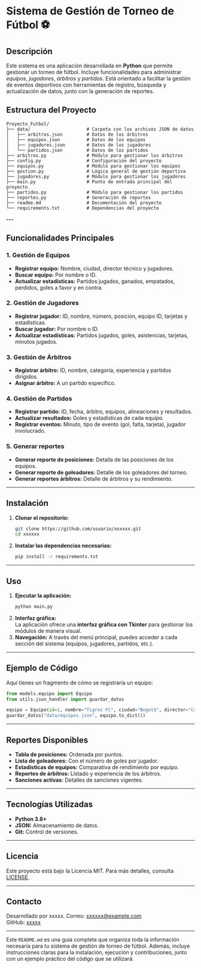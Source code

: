 # Sistema de Gestión de Torneo de Fútbol ⚽  

## Descripción  
Este sistema es una aplicación desarrollada en **Python** que permite gestionar un torneo de fútbol. Incluye funcionalidades para administrar *equipos*, *jugadores*, *árbitros* y *partidos*. Está orientado a facilitar la gestión de eventos deportivos con herramientas de registro, búsqueda y actualización de datos, junto con la generación de reportes.

## Estructura del Proyecto  
```
Proyecto_Futbol/
├── data/                     # Carpeta con los archivos JSON de datos
│   ├── arbitros.json         # Datos de los árbitros
│   ├── equipos.json          # Datos de los equipos
│   ├── jugadores.json        # Datos de los jugadores
│   └── partidos.json         # Datos de los partidos
├── arbitros.py               # Módulo para gestionar los árbitros
├── config.py                 # Configuración del proyecto
├── equipos.py                # Módulo para gestionar los equipos
├── gestion.py                # Lógica general de gestión deportiva
├── jugadores.py              # Módulo para gestionar los jugadores
├── main.py                   # Punto de entrada principal del proyecto
├── partidos.py               # Módulo para gestionar los partidos
├── reportes.py               # Generación de reportes
├── readme.md                 # Documentación del proyecto
└── requirements.txt          # Dependencias del proyecto
```

**---**

## Funcionalidades Principales  

### 1. **Gestión de Equipos**  
- **Registrar equipo:** Nombre, ciudad, director técnico y jugadores.  
- **Buscar equipo:** Por nombre o ID.  
- **Actualizar estadísticas:** Partidos jugados, ganados, empatados, perdidos, goles a favor y en contra.  

### 2. **Gestión de Jugadores**  
- **Registrar jugador:** ID, nombre, número, posición, equipo ID, tarjetas y estadísticas.  
- **Buscar jugador:** Por nombre o ID.  
- **Actualizar estadísticas:** Partidos jugados, goles, asistencias, tarjetas, minutos jugados.  

### 3. **Gestión de Árbitros**  
- **Registrar árbitro:** ID, nombre, categoría, experiencia y partidos dirigidos.  
- **Asignar árbitro:** A un partido específico.  

### 4. **Gestión de Partidos**  
- **Registrar partido:** ID, fecha, árbitro, equipos, alineaciones y resultados.  
- **Actualizar resultados:** Goles y estadísticas de cada equipo.  
- **Registrar eventos:** Minuto, tipo de evento (gol, falta, tarjeta), jugador involucrado.  


### 5. **Generar reportes**
- **Generar reporte de posiciones:** Detalla de las posiciones de los equipos.
- **Generar reporte de goleadores:** Detalle de los goleadores del torneo.
- **Generar reportes árbitros:** Detalle de árbitros y su rendimiento.  

---

## Instalación  
1. **Clonar el repositorio:**
   ```bash
   git clone https://github.com/usuario/xxxxxx.git
   cd xxxxxx
   ```
2. **Instalar las dependencias necesarias:**
   ```bash
   pip install -r requirements.txt
   ```

---

## Uso  
1. **Ejecutar la aplicación:**
   ```bash
   python main.py
   ```
2. **Interfaz gráfica:**  
   La aplicación ofrece una **interfaz gráfica con Tkinter** para gestionar los módulos de manera visual.  
3. **Navegación:** A través del menú principal, puedes acceder a cada sección del sistema (equipos, jugadores, partidos, etc.).

---

## Ejemplo de Código  
Aquí tienes un fragmento de cómo se registraría un equipo:

```python
from models.equipo import Equipo
from utils.json_handler import guardar_datos

equipo = Equipo(id=1, nombre="Tigres FC", ciudad="Bogotá", director="Carlos Pérez")
guardar_datos("data/equipos.json", equipo.to_dict())
```

---

## Reportes Disponibles  
- **Tabla de posiciones:** Ordenada por puntos.  
- **Lista de goleadores:** Con el número de goles por jugador.  
- **Estadísticas de equipos:** Comparativa de rendimiento por equipo.  
- **Reportes de árbitros:** Listado y experiencia de los árbitros.  
- **Sanciones activas:** Detalles de sanciones vigentes.  

---

## Tecnologías Utilizadas  
- **Python 3.8+**  
- **JSON:** Almacenamiento de datos.  
- **Git:** Control de versiones.  

---

## Licencia  
Este proyecto está bajo la Licencia MIT. Para más detalles, consulta [LICENSE](LICENSE).  

---

## Contacto  
Desarrollado por xxxxx.
Correo: xxxxxx@example.com  
GitHub: [xxxxx](https://github.com/usuario)  

---

Este `README.md` es una guía completa que organiza toda la información necesaria para tu sistema de gestión de torneo de fútbol. Además, incluye instrucciones claras para la instalación, ejecución y contribuciones, junto con un ejemplo práctico del código que se utilizará.